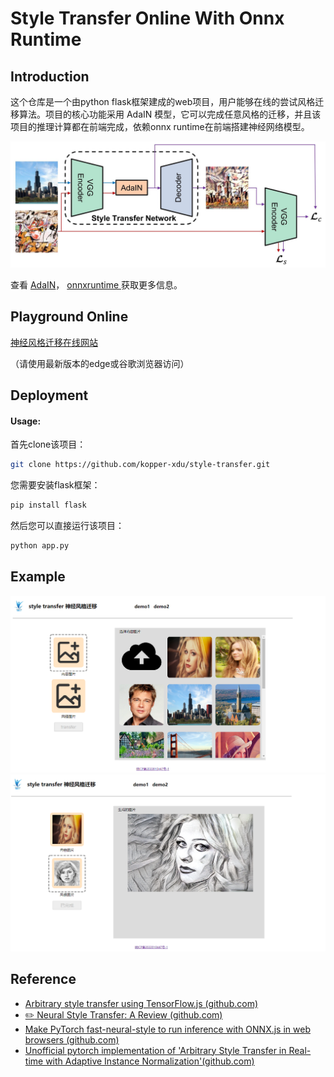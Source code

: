 # Style Transfer Online With Onnx Runtime

## Introduction

这个仓库是一个由python flask框架建成的web项目，用户能够在线的尝试风格迁移算法。项目的核心功能采用 AdaIN 模型，它可以完成任意风格的迁移，并且该项目的推理计算都在前端完成，依赖onnx runtime在前端搭建神经网络模型。

<img src="static\example\architecture.jpg" style="zoom: 50%;" />

查看 [AdaIN](https://github.com/xunhuang1995/AdaIN-style)， [onnxruntime ](https://onnxruntime.ai/)获取更多信息。

## Playground Online

[神经风格迁移在线网站](https://kopper.top)

（请使用最新版本的edge或谷歌浏览器访问）

## Deployment

#### Usage:

首先clone该项目：
```bash
git clone https://github.com/kopper-xdu/style-transfer.git
```

您需要安装flask框架： 
```python
pip install flask
```

然后您可以直接运行该项目：
```python
python app.py
```

## Example
<img src="static\example\index.png" style="zoom: 50%;" />
    
<img src="static\example\try.png" style="zoom:50%; margain-top: 10px;" />

## Reference

- [Arbitrary style transfer using TensorFlow.js (github.com)](https://github.com/reiinakano/arbitrary-image-stylization-tfjs)
- [ :pencil2: Neural Style Transfer: A Review (github.com)](https://github.com/ycjing/Neural-Style-Transfer-Papers)
- [Make PyTorch fast-neural-style to run inference with ONNX.js in web browsers (github.com)](https://github.com/gnsmrky/pytorch-fast-neural-style-for-web)
- [Unofficial pytorch implementation of 'Arbitrary Style Transfer in Real-time with Adaptive Instance Normalization'(github.com)](https://github.com/naoto0804/pytorch-AdaIN)
